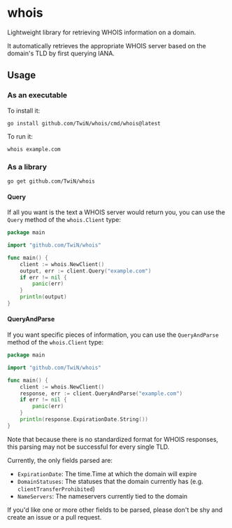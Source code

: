 # whois
Lightweight library for retrieving WHOIS information on a domain.

It automatically retrieves the appropriate WHOIS server based on the domain's TLD by first querying IANA.


## Usage
### As an executable
To install it:
```console
go install github.com/TwiN/whois/cmd/whois@latest
```
To run it:
```console 
whois example.com
```

### As a library
```console
go get github.com/TwiN/whois
```

#### Query
If all you want is the text a WHOIS server would return you, you can use the `Query` method of the `whois.Client` type:
```go
package main

import "github.com/TwiN/whois"

func main() {
    client := whois.NewClient()
    output, err := client.Query("example.com")
    if err != nil {
    	panic(err)
    }
    println(output)
}
```

#### QueryAndParse
If you want specific pieces of information, you can use the `QueryAndParse` method of the `whois.Client` type:
```go
package main

import "github.com/TwiN/whois"

func main() {
    client := whois.NewClient()
    response, err := client.QueryAndParse("example.com")
    if err != nil {
    	panic(err)
    }
    println(response.ExpirationDate.String()) 
}
```
Note that because there is no standardized format for WHOIS responses, this parsing may not be successful for every single TLD.

Currently, the only fields parsed are:
- `ExpirationDate`: The time.Time at which the domain will expire
- `DomainStatuses`: The statuses that the domain currently has (e.g. `clientTransferProhibited`)
- `NameServers`: The nameservers currently tied to the domain

If you'd like one or more other fields to be parsed, please don't be shy and create an issue or a pull request.
